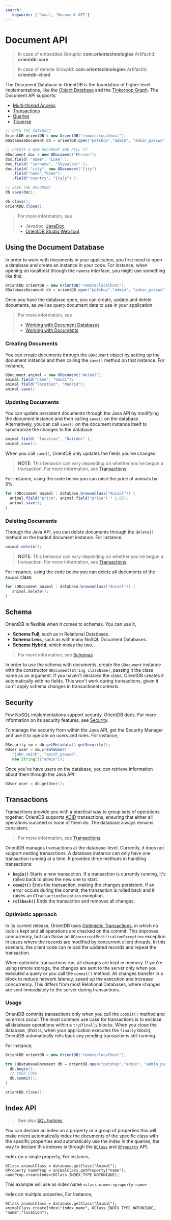 ```yaml
---
search:
   keywords: ['Java', 'Document API']
---
```


# Document API

> In case of embedded GroupId: **com.orientechnologies**  ArtifactId: **orientdb-core**

> In case of remote GroupId: **com.orientechnologies**  ArtifactId: **orientdb-client**

The Document Database in OrientDB is the foundation of higher level implementations, like the [Object Database](Object-Database.md) and the [Tinkerpop Graph](Graph-Database-Tinkerpop.md).  The Document API supports:

- [Multi-thread Access](Java-Multi-Threading.md)
- [Transactions](../internals/Transactions.md)
- [Queries](Document-API-Documents.md#retrieving-documents)
- [Traverse](Document-API-Documents.md#traversing-documents)


```java
// OPEN THE DATABASE
OrientDB orientDB = new OrientDB("remote:localhost");
ODatabaseDocument db = orientDB.open("petshop","admin", "admin_passwd");

// CREATE A NEW DOCUMENT AND FILL IT
ODocument doc = new ODocument("Person");
doc.field( "name", "Luke" );
doc.field( "surname", "Skywalker" );
doc.field( "city", new ODocument("City")
   .field("name","Rome")
   .field("country", "Italy") );

// SAVE THE DOCUMENT
db.save(doc);

db.close();
orientDB.close();
```

>For more information, see
>
>- Javadoc: [JavaDoc](http://www.orientechnologies.com/javadoc/latest/)
>- [OrientDB Studio Web tool](../studio/README.md).



## Using the Document Database

In order to work with documents in your application, you first need to open a database and create an instance in your code.  For instance, when opening on localhost through the `remote` interface, you might use something like this:

```java
OrientDB orientDB = new OrientDB("remote:localhost");
ODatabaseDocument db = orientDB.open("petshop","admin", "admin_passwd");
```

Once you have the database open, you can create, update and delete documents, as well as query document data to use in your application.

>For more information, see
>
>- [Working with Document Databases](Document-API-Database.md)
>- [Working with Documents](Document-API-Documents.md)


### Creating Documents

You can create documents through the `ODocument` object by setting up the document instance and then calling the `save()` method on that instance.  For instance,

```java
ODocument animal = new ODocument("Animal");
animal.field("name", "Gaudi");
animal.field("location", "Madrid");
animal.save()
```

### Updating Documents

You can update persistent documents through the Java API by modifying the document instance and then calling `save()` on the database.  Alternatively, you can call `save()` on the document instance itself to synchronize the changes to the database.

```java
animal.field( "location", "Nairobi" );
animal.save();
```

When you call `save()`, OrientDB only updates the fields you've changed.

>**NOTE**: This behavior can vary depending on whether you've begun a transaction.  For more information, see [Transactions](../internals/Transactions.md).


For instance, using the code below you can raise the price of animals by 5%:

```java
for (ODocument animal : database.browseClass("Animal")) {
  animal.field("price", animal.field("price") * 1.05);
  animal.save();
}
```


### Deleting Documents

Through the Java API, you can delete documents through the `delete()` method on the loaded document instance. For instance,


```java
animal.delete();
```

>**NOTE**: This behavior can vary depending on whether you've begun a transaction.  For more information, see [Transactions](../internals/Transactions.md).

For instance, using the code below you can delete all documents of the `Animal` class:

```java
for (ODocument animal : database.browseClass("Animal")) {
   animal.delete();
}
```



## Schema

OrientDB is flexible when it comes to schemas.  You can use it,

- **Schema Full**, such as in Relational Databases.
- **Schema Less**, such as with many NoSQL Document Databases.
- **Scheme Hybrid**, which mixes the two.

>For more information, see [Schemas](../general/Schema.md).

In order to use the schema with documents, create the `ODocument` instance with the constructor `ODocument(String className)`, passing it the class name as an argument.  If you haven't declared the class, OrientDB creates it automatically with no fields.  This won't work during transactions, given it can't apply schema changes in transactional contexts.


## Security

Few NoSQL implementations support security.  OrientDB does.  For more information on its security features, see [Security](../security/Security.md).

To manage the security from within the Java API, get the Security Manager and use it to operate on users and roles.  For instance,

```java
OSecurity sm = db.getMetadata().getSecurity();
OUser user = sm.createUser(
   "john.smith", "smith_passwd",
   new String[]{"admin"});
```

Once you've have users on the database, you can retrieve information about them through the Java API:


```java
OUser user = db.getUser();
```


## Transactions

Transactions provide you with a practical way to group sets of operations together.  OrientDB supports [ACID](http://en.wikipedia.org/wiki/ACID) transactions, ensuring that either all operations succeed or none of them do.  The database always remains consistent.

>For more information, see [Transactions](../internals/Transactions.md).

OrientDB manages transactions at the database-level.  Currently, it does not support nesting transactions.  A database instance can only have one transaction running at a time. It provides three methods in handling transactions:

- **`begin()`** Starts a new transaction.  If a transaction is currently running, it's rolled back to allow the new one to start.
- **`commit()`**  Ends the transaction, making the changes persistent.  If an error occurs during the commit, the transaction is rolled back and it raises an `OTransactionException` exception.
- **`rollback()`** Ends the transaction and removes all changes.

### Optimistic approach

In its current release, OrientDB uses [Optimistic Transactions](../internals/Transactions.md#optimistic-transaction), in which no lock is kept and all operations are checked on the commit.  This improves concurrency, but can throw an `OConcurrentModificationException` exception in cases where the records are modified by concurrent client threads.  In this scenario, the client code can reload the updated records and repeat the transaction.

When optimistic transactions run, all changes are kept in memory.  If you're using remote storage, the changes are sent to the server only when you executed a query or you call the `commit()` method.  All changes transfer in a block to reduce network latency, speed up the execution and increase concurrency.  This differs from most Relational Databases, where changes are sent immediately to the server during transactions.


### Usage

OrientDB commits transactions only when you call the `commit()` method and no errors occur.  The most common use case for transactions is to enclose all database operations within a `try`/`finally` blocks.  When you close the database, (that is, when your application executes the `finally` block), OrientDB automatically rolls back any pending transactions still running.

For instance,

```java
OrientDB orientDB = new OrientDB("remote:localhost");

try (ODatabaseDocument db = orientDB.open("petshop","admin", "admin_passwd")) {
  db.begin();
  // YOUR CODE
  db.commit();
}

orientDB.close();
```

## Index API

> See also [SQL Indices](../indexing/Indexes.md).

You can declare an index on a property or a group of properties this will make orient automatically index the documents of the specific class with the specific properties and automatically use the index in the queries, the way to declare this indexes is through the [`OClass`](ref/OClass.md) and [`OProperty`](ref/OProperty.md) API.

Index on a single property, For instance,
```
OClass animalClass = database.getClass("Animal");
OProperty nameProp = animalClass.getProperty("name");
nameProp.createIndex(OClass.INDEX_TYPE.NOTUNIQUE);
```
This example will use as index name `<class-name>.<property-name>`

Index on multiple properies, For Instance,

```
OClass animalClass = database.getClass("Animal");
animalClass.createIndex("index_name", OClass.INDEX_TYPE.NOTUNIQUE, "name","location");
```


